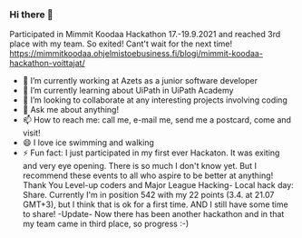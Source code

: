 ### Hi there 👋

Participated in Mimmit Koodaa Hackathon 17.-19.9.2021 and reached 3rd place with my team. So exited! Cant't wait for the next time!
https://mimmitkoodaa.ohjelmistoebusiness.fi/blogi/mimmit-koodaa-hackathon-voittajat/

<!--
**marja007/marja007** is a ✨ _special_ ✨ repository because its `README.md` (this file) appears on your GitHub profile.-->

- 🔭 I’m currently working at Azets as a junior software developer
- 🌱 I’m currently learning about UiPath in UiPath Academy
- 👯 I’m looking to collaborate at any interesting projects involving coding
- 💬 Ask me about anything! 
- 📫 How to reach me: call me, e-mail me, send me a postcard, come and visit!
- 😄 I love ice swimming and walking
- ⚡ Fun fact: I just participated in my first ever Hackaton. It was exiting and very eye opening. There is so much I don't know yet. But I recommend these events to all who aspire to be better at anything! Thank You Level-up coders and Major League Hacking- Local hack day: Share. Currently I'm in position 542 with my 22 points (3.4. at 21.07 GMT+3), but I think that is ok for a first time. AND I still have some time to share! -Update- Now there has been another hackathon and in that my team came in third place, so progress :-)

